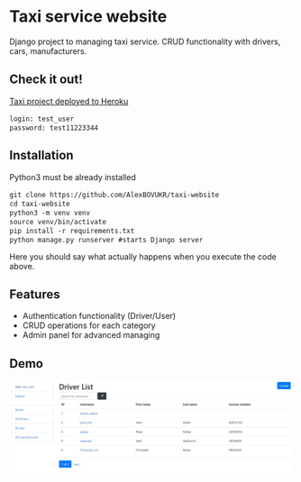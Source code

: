 # Taxi service website

Django project to managing taxi service. CRUD functionality with drivers, cars, manufacturers.

## Check it out!
[Taxi project deployed to Heroku](https://taxi-service-django.herokuapp.com/)

```shell
login: test_user
password: test11223344
```

## Installation

Python3 must be already installed

```shell
git clone https://github.com/AlexBOVUKR/taxi-website
cd taxi-website
python3 -m venv venv
source venv/bin/activate
pip install -r requirements.txt
python manage.py runserver #starts Django server
```

Here you should say what actually happens when you execute the code above.


## Features

* Authentication functionality (Driver/User)
* CRUD operations for each category
* Admin panel for advanced managing

## Demo

![Website interface](demo.JPG)
